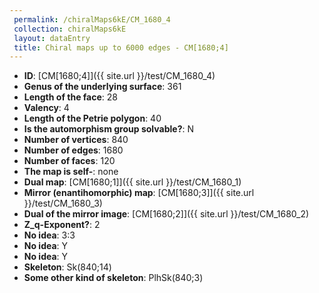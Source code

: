 ```yaml
--- 
 permalink: /chiralMaps6kE/CM_1680_4 
 collection: chiralMaps6kE
 layout: dataEntry
 title: Chiral maps up to 6000 edges - CM[1680;4]
---
```


- **ID**: [CM[1680;4]]({{ site.url }}/test/CM_1680_4)
- **Genus of the underlying surface**: 361
- **Length of the face**: 28
- **Valency**: 4
- **Length of the Petrie polygon**: 40
- **Is the automorphism group solvable?**: N
- **Number of vertices**: 840
- **Number of edges**: 1680
- **Number of faces**: 120
- **The map is self-**: none
- **Dual map**: [CM[1680;1]]({{ site.url }}/test/CM_1680_1)
- **Mirror (enantihomorphic) map**: [CM[1680;3]]({{ site.url }}/test/CM_1680_3)
- **Dual of the mirror image**: [CM[1680;2]]({{ site.url }}/test/CM_1680_2)
- **Z_q-Exponent?**: 2
- **No idea**:  3:3
- **No idea**: Y
- **No idea**: Y
- **Skeleton**: Sk(840;14)
- **Some other kind of skeleton**: PlhSk(840;3)
